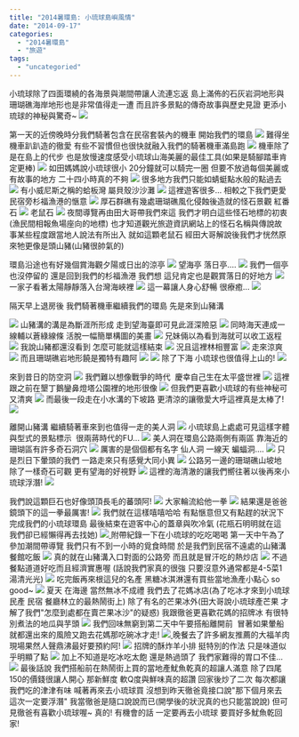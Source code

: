 ```yaml
---
title: "2014暑環島: 小琉球島嶼風情"
date: "2014-09-17"
categories: 
  - "2014暑環島"
  - "旅遊"
tags: 
  - "uncategoried"
---
```


小琉球除了四面環繞的各海景與潮間帶讓人流連忘返 島上滿佈的石灰岩洞地形與珊瑚礁海岸地形也是非常值得走一遭 而且許多景點的傳奇故事與歷史見證 更添小琉球的神秘與驚奇~ ![](images/14914826478_9bc06a1436.jpg)

第一天的近傍晚時分我們騎著包含在民宿套裝內的機車 開始我們的環島 [![](images/14916971248_2b48ed8741.jpg)](http://flickr.com/photos/33703965@N00/14916971248) 難得坐機車趴趴造的徹愛 有些不習慣但也很快就融入我們的騎著機車滿島跑 [![](images/15078230296_3405c6bc1a.jpg)](http://flickr.com/photos/33703965@N00/15078230296) 機車除了是在島上的代步 也是放慢速度感受小琉球山海美麗的最佳工具(如果是騎腳踏車肯定更棒) [![](images/14916871579_24f75d3c43.jpg)](http://flickr.com/photos/33703965@N00/14916871579) 如田媽媽說小琉球很小 20分鐘就可以騎完一圈 但要不放過每個美麗或有故事的地方 二十四小時真的不夠 [![](images/15098185081_b47221e4dc.jpg)](http://flickr.com/photos/33703965@N00/15098185081) 很多地方我們只能如蜻蜓點水般的點過去 [![](images/15099415141_d2d19e2819.jpg)](http://flickr.com/photos/33703965@N00/15099415141) 有小威尼斯之稱的蛤板灣 屬貝殼沙沙灘 [![](images/15101186625_d07db73fb4.jpg)](http://flickr.com/photos/33703965@N00/15101186625) 這裡遊客很多... 相較之下我們更愛民宿旁杉福漁港的愜意 [![](images/15101179505_ee6b4fde28.jpg)](http://flickr.com/photos/33703965@N00/15101179505) [](http://flickr.com/photos/33703965@N00/15101186625)厚石群礁有幾處珊瑚礁風化侵蝕後造就的怪石景觀 紅番石 ![](images/14914508559_1f627e6da5.jpg) 老鼠石 ![](images/14914572710_d4e98ba2d8.jpg) 夜間導覽再由田大哥帶我們來這 我們才明白這些怪石地標的初衷(漁民間相報魚場座向的地標) 也才知道觀光旅遊資訊網站上的怪石名稱與傳說故事某些程度跟當地人說法有所出入 就如這顆老鼠石 經田大哥解說後我們才恍然原來牠更像是頭山豬(山豬很帥氣的)

環島沿途也有好幾個賞海觀夕陽或日出的涼亭 ![](images/14914635768_fd2220a5cc.jpg) 望海亭 落日亭.... [![](images/14914651068_9c22d63c56.jpg)](http://flickr.com/photos/33703965@N00/14914651068) [](http://flickr.com/photos/33703965@N00/14914508559)我們一個亭也沒停留的 還是回到我們的杉福漁港 我們想 這兒肯定也是觀賞落日的好地方 [![](images/15098233061_aac065afdc.jpg)](http://flickr.com/photos/33703965@N00/15098233061) 一家子看著太陽靜靜落入台灣海峽裡 [![](images/14914678517_d84368f9ca.jpg)](http://flickr.com/photos/33703965@N00/14914678517) 這一幕讓人身心舒暢 很療癒... ![](images/14915739449_9bf3dffc64.jpg) 

隔天早上退房後 我們騎著機車繼續我們的環島 先是來到山豬溝

 ![](images/15098319331_2c22a4e5a2.jpg) 山豬溝的溝是為斷涯所形成 走到望海臺即可見此涯深險惡 ![](images/15102743425_1fd1f184cd.jpg) 同時海天連成一線輔以蒼綠線條 活脫一幅簡單構圖的美畫 [![](images/15078360456_0ee6dfb425.jpg)](http://flickr.com/photos/33703965@N00/15078360456) 兄妹倆以為看到海就可以收工返程 [![](images/15099743601_72699c5464.jpg)](http://flickr.com/photos/33703965@N00/15099743601) 我說山豬都還沒看到 怎麼可能就這樣結束 [![](images/14914725660_e9d2a23c01.jpg)](http://flickr.com/photos/33703965@N00/14914725660) 況且這裡林相豐富 [![](images/15100971062_65efe1ba63.jpg)](http://flickr.com/photos/33703965@N00/15100971062) 走來涼爽 ![](images/14914681589_580050edd1.jpg) 而且珊瑚礁岩地形饒是獨特有趣阿 [![](images/14914788057_d6042326ee.jpg)](http://flickr.com/photos/33703965@N00/14914788057) ![](images/15078427366_93341356d5.jpg) 除了下海 小琉球也很值得上山的! ![](images/14914733330_7ef2647582.jpg)

來到昔日的防空洞 ![](images/14914843577_ca3d70af72.jpg) 我們難以想像戰爭的時代  慶幸自己生在太平盛世裡 ![](images/15101394795_e9bcd43be6.jpg) 這裡跟之前在墾丁鵝鑾鼻燈塔公園裡的地形很像 ![](images/14914711419_ed736821ce.jpg) 但我們更喜歡小琉球的有些神秘可又清爽 ![](images/15098387321_3044874fda.jpg) 而最後一段走在小水溝的下坡路 更清涼的讓徹愛大呼這裡真是太棒了! [![](images/14914846818_6ef8827987.jpg)](http://flickr.com/photos/33703965@N00/14914846818)

離開山豬溝 繼續騎著車來到也值得一走的美人洞 [![](images/15102756005_cba26f17c4.jpg)](http://flickr.com/photos/33703965@N00/15102756005) 小琉球島上處處可見這樣字體與型式的景點標示  很兩蔣時代的FU... ![](images/14914787590_4f3b94f1aa.jpg) 美人洞在環島公路兩側有兩區 靠海近的珊瑚區有許多奇石洞穴 ![](images/14916198727_73a79c5525.jpg) 厲害的是個個都有名字 仙人洞 一線天 蝙蝠洞.... ![](images/15078437166_40ae600227.jpg) 只是烈日下暈頭的我們 一路走來只有感覺大同小異 ![](images/14914872667_14889ed675.jpg) 公路另一邊的珊瑚礁山坡地 除了一樣奇石可觀 更有望海的好視野 [![](images/15079752956_1e9e4b16c1.jpg)](http://flickr.com/photos/33703965@N00/15079752956) 這裡的海清澈的讓我們嚮往著以後再來小琉球浮潛! [![](images/14914865697_15793e2de8.jpg)](http://flickr.com/photos/33703965@N00/14914865697)

我們說這顆巨石也好像頭頂長毛的蕃頭阿! ![](images/14916063739_c5f5f60a71.jpg) 大家輪流給他一拳 [![](images/14916968568_31e66cce02.jpg)](http://flickr.com/photos/33703965@N00/14916968568) 結果還是爸爸鏡頭下的這一拳最厲害! [![](images/14916122340_049b0d4736.jpg)](http://flickr.com/photos/33703965@N00/14916122340) [](http://flickr.com/photos/33703965@N00/14915807097)我們就在這樣嘻嘻哈哈 有點愜意但又有點趕的狀況下完成我們的小琉球環島 最後結束在遊客中心的蓋章與吹冷氣 (花瓶石明明就在這 我們卻已經懶得再去找她) ![](images/15078442746_0eed1dc3cd.jpg)[ ](http://flickr.com/photos/33703965@N00/14916202887)[](http://flickr.com/photos/33703965@N00/14915807097)附帶紀錄一下在小琉球的吃吃喝喝 第一天中午為了參加潮間帶導覽 我們只有不到一小時的覓食時間 於是我們到民宿不遠處的山豬溝餐館吃飯 ![](images/14914473430_19299a4956.jpg) 真的就在山豬溝入口對面的公路旁 而且就是冒汗吃的熱炒店 ![](images/14915732210_c4b2f4c26b.jpg) 不過餐點道道好吃而且經濟實惠喔 (話說我們家真的很強 只要沒意外通常都是4-5菜1湯清光光) ![](images/15101107125_4afe3aaaf4.jpg) 吃完飯再來根這兒的名產 黑糖冰淇淋還有買些當地漁產小點心 so good~ ![](images/15103536405_5e3329ea73.jpg) 夏天 在海邊 當然無冰不成禮 我們去了花媽冰店(為了吃冰才來到小琉球民產 民宿 餐廳林立的最熱鬧街上) 除了有名的芒果冰外(田大哥說小琉球產芒果 才解了我們"怎麼到處都在賣芒果冰沙"的疑惑) 我跟徹爸更喜歡花媽的招牌冰 有很特別煮法的地瓜與芋頭 [![](images/15101229295_8042ea7dff.jpg)](http://flickr.com/photos/33703965@N00/15101229295) 我們回味無窮到第二天中午要搭船離開前  冒著如果暈船就都還出來的風險又跑去花媽那吃碗冰才走! ![](images/14914670157_f72d0d6356.jpg)[ ](http://flickr.com/photos/33703965@N00/15101229295)晚餐去了許多網友推薦的大福羊肉 現場果然人聲鼎沸最好要預約阿! [![](images/14914689768_6a206a0057.jpg)](http://flickr.com/photos/33703965@N00/14914689768) 招牌的酥炸羊小排 挺特別的作法 只是味道似乎明顯了點 [![](images/14914696407_5359849ac2.jpg)](http://flickr.com/photos/33703965@N00/14914696407) 加上不知道是吃冰吃太飽 還是熱過頭了 我們家難得的胃口不佳... ![](images/14914555399_7edc2c1fec.jpg) 最後話說 我們搭船前在熱鬧街上買的當地產魷魚乾真的超讓人滿意 除了四尾150的價錢很讓人開心 那新鮮度 軟Q度與鮮味真的超讚 回家後炒了二次 每次都讓我們吃的津津有味 喊著再來去小琉球買 沒想到昨天徹爸竟接口說"那下個月來去 這次一定要浮潛" 我當徹爸是隨口說說而已(開學後的狀況真的也只能當說說) 但可見徹爸有喜歡小琉球喔~ 真的! 有機會的話 一定要再去小琉球 要買好多魷魚乾回家!
